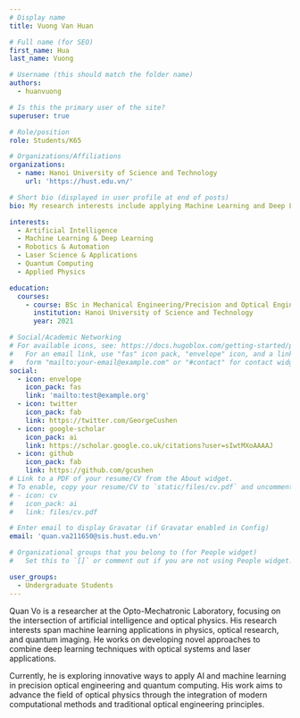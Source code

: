 ```yaml
---
# Display name
title: Vuong Van Huan

# Full name (for SEO)
first_name: Hua
last_name: Vuong

# Username (this should match the folder name)
authors:
  - huanvuong

# Is this the primary user of the site?
superuser: true

# Role/position
role: Students/K65

# Organizations/Affiliations
organizations:
  - name: Hanoi University of Science and Technology
    url: 'https://hust.edu.vn/'

# Short bio (displayed in user profile at end of posts)
bio: My research interests include applying Machine Learning and Deep Learning in physics, optical research, and quantum imaging.

interests:
  - Artificial Intelligence
  - Machine Learning & Deep Learning
  - Robotics & Automation
  - Laser Science & Applications
  - Quantum Computing
  - Applied Physics

education:
  courses:
    - course: BSc in Mechanical Engineering/Precision and Optical Engineering
      institution: Hanoi University of Science and Technology
      year: 2021

# Social/Academic Networking
# For available icons, see: https://docs.hugoblox.com/getting-started/page-builder/#icons
#   For an email link, use "fas" icon pack, "envelope" icon, and a link in the
#   form "mailto:your-email@example.com" or "#contact" for contact widget.
social:
  - icon: envelope
    icon_pack: fas
    link: 'mailto:test@example.org'
  - icon: twitter
    icon_pack: fab
    link: https://twitter.com/GeorgeCushen
  - icon: google-scholar
    icon_pack: ai
    link: https://scholar.google.co.uk/citations?user=sIwtMXoAAAAJ
  - icon: github
    icon_pack: fab
    link: https://github.com/gcushen
# Link to a PDF of your resume/CV from the About widget.
# To enable, copy your resume/CV to `static/files/cv.pdf` and uncomment the lines below.
# - icon: cv
#   icon_pack: ai
#   link: files/cv.pdf

# Enter email to display Gravatar (if Gravatar enabled in Config)
email: 'quan.va211650@sis.hust.edu.vn'

# Organizational groups that you belong to (for People widget)
#   Set this to `[]` or comment out if you are not using People widget.

user_groups:
  - Undergraduate Students
---
```


Quan Vo is a researcher at the Opto-Mechatronic Laboratory, focusing on the intersection of artificial intelligence and optical physics. His research interests span machine learning applications in physics, optical research, and quantum imaging. He works on developing novel approaches to combine deep learning techniques with optical systems and laser applications.

Currently, he is exploring innovative ways to apply AI and machine learning in precision optical engineering and quantum computing. His work aims to advance the field of optical physics through the integration of modern computational methods and traditional optical engineering principles.
